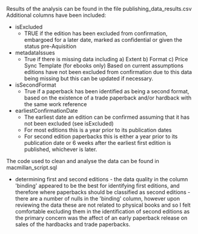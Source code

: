 Results of the analysis can be found in the file publishing_data_results.csv
Additional columns have been included:
- isExcluded
    - TRUE if the edition has been excluded from confirmation, embargoed for a later date, marked as confidential or given the        status pre-Aquisition
- metadataIssues
    - True if there is missing data including
          a)	Extent
          b)	Format
          c)	Price Sync Template (for ebooks only) 
      Based on current assumptions editions have not been excluded from confirmation due to this data being missing but this         can be updated if necessary.
- isSecondFormat
    - True if a paperback has been identified as being a second format, based on the existence of a trade paperback and/or           hardback with the same work reference
- earliestConfirmationDate
    - The earliest date an edition can be confirmed assuming that it has not been excluded (see isExcluded)
    - For most editions this is a year prior to its publication dates
    - For second edition paperbacks this is either a year prior to its publication date or 6 weeks after the earliest first          edition is published, whichever is later.
      
 The code used to clean and analyse the data can be found in macmillan_script.sql
 - determining first and second editions
       - the data quality in the column 'binding' appeared to be the best for identifying first editions, and therefore where           paperbacks should be classified as second editions
            - there are a number of nulls in the 'binding' column, however upon reviewing the data these are not related to                  physical books and so I felt comfortable excluding them in the identification of second editions as the primary                concern was the affect of an early paperback release on sales of the hardbacks and trade paperbacks. 
